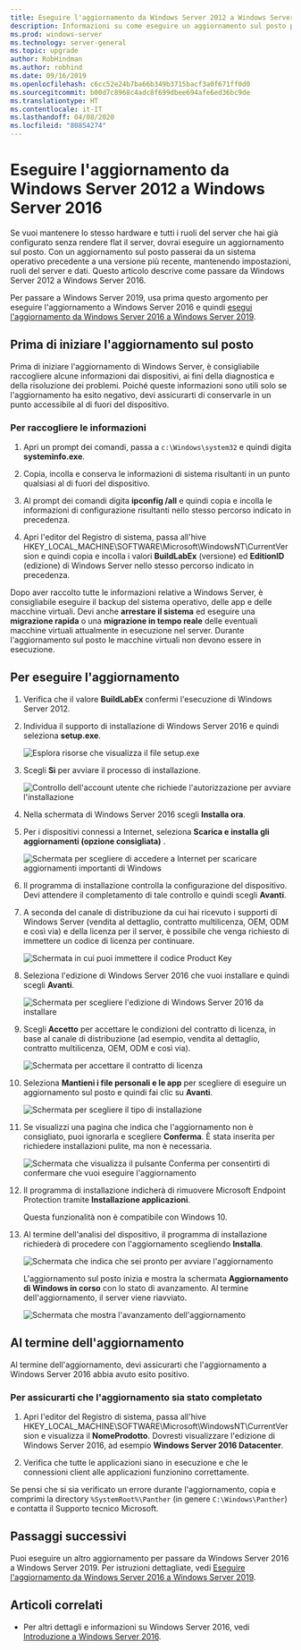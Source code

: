 ```yaml
---
title: Eseguire l'aggiornamento da Windows Server 2012 a Windows Server 2016 | Microsoft Docs
description: Informazioni su come eseguire un aggiornamento sul posto per passare da Windows Server 2012 a Windows Server 2016.
ms.prod: windows-server
ms.technology: server-general
ms.topic: upgrade
author: RobHindman
ms.author: robhind
ms.date: 09/16/2019
ms.openlocfilehash: c6cc52e24b7ba66b349b3715bacf3a0f671ff0d0
ms.sourcegitcommit: b00d7c8968c4adc8f699dbee694afe6ed36bc9de
ms.translationtype: HT
ms.contentlocale: it-IT
ms.lasthandoff: 04/08/2020
ms.locfileid: "80854274"
---
```

# <a name="upgrade-windows-server-2012-to-windows-server-2016"></a>Eseguire l'aggiornamento da Windows Server 2012 a Windows Server 2016

Se vuoi mantenere lo stesso hardware e tutti i ruoli del server che hai già configurato senza rendere flat il server, dovrai eseguire un aggiornamento sul posto. Con un aggiornamento sul posto passerai da un sistema operativo precedente a una versione più recente, mantenendo impostazioni, ruoli del server e dati. Questo articolo descrive come passare da Windows Server 2012 a Windows Server 2016.

Per passare a Windows Server 2019, usa prima questo argomento per eseguire l'aggiornamento a Windows Server 2016 e quindi [esegui l'aggiornamento da Windows Server 2016 a Windows Server 2019](upgrade-2016-to-2019.md).

## <a name="before-you-begin-your-in-place-upgrade"></a>Prima di iniziare l'aggiornamento sul posto

Prima di iniziare l'aggiornamento di Windows Server, è consigliabile raccogliere alcune informazioni dai dispositivi, ai fini della diagnostica e della risoluzione dei problemi. Poiché queste informazioni sono utili solo se l'aggiornamento ha esito negativo, devi assicurarti di conservarle in un punto accessibile al di fuori del dispositivo.

### <a name="to-collect-your-info"></a>Per raccogliere le informazioni

1. Apri un prompt dei comandi, passa a `c:\Windows\system32` e quindi digita **systeminfo.exe**.

2. Copia, incolla e conserva le informazioni di sistema risultanti in un punto qualsiasi al di fuori del dispositivo.

3. Al prompt dei comandi digita **ipconfig /all** e quindi copia e incolla le informazioni di configurazione risultanti nello stesso percorso indicato in precedenza.

4. Apri l'editor del Registro di sistema, passa all'hive HKEY_LOCAL_MACHINE\SOFTWARE\Microsoft\WindowsNT\CurrentVersion e quindi copia e incolla i valori **BuildLabEx** (versione) ed **EditionID** (edizione) di Windows Server nello stesso percorso indicato in precedenza.

Dopo aver raccolto tutte le informazioni relative a Windows Server, è consigliabile eseguire il backup del sistema operativo, delle app e delle macchine virtuali. Devi anche **arrestare il sistema** ed eseguire una **migrazione rapida** o una **migrazione in tempo reale** delle eventuali macchine virtuali attualmente in esecuzione nel server. Durante l'aggiornamento sul posto le macchine virtuali non devono essere in esecuzione.

## <a name="to-perform-the-upgrade"></a>Per eseguire l'aggiornamento

1. Verifica che il valore **BuildLabEx** confermi l'esecuzione di Windows Server 2012.

2. Individua il supporto di installazione di Windows Server 2016 e quindi seleziona **setup.exe**.

    ![Esplora risorse che visualizza il file setup.exe](media/upgrade-2012-2016/setup-2016.png)

3. Scegli **Sì** per avviare il processo di installazione.

    ![Controllo dell'account utente che richiede l'autorizzazione per avviare l'installazione](media/upgrade-2012-2016/start-setup-uac-box.png)

4. Nella schermata di Windows Server 2016 scegli **Installa ora**.

5. Per i dispositivi connessi a Internet, seleziona **Scarica e installa gli aggiornamenti (opzione consigliata)** .

    ![Schermata per scegliere di accedere a Internet per scaricare aggiornamenti importanti di Windows](media/upgrade-2012-2016/imp-updates-win-setup.png)

6. Il programma di installazione controlla la configurazione del dispositivo. Devi attendere il completamento di tale controllo e quindi scegli **Avanti**.

7. A seconda del canale di distribuzione da cui hai ricevuto i supporti di Windows Server (vendita al dettaglio, contratto multilicenza, OEM, ODM e così via) e della licenza per il server, è possibile che venga richiesto di immettere un codice di licenza per continuare.

    ![Schermata in cui puoi immettere il codice Product Key](media/upgrade-2012-2016/enter-product-key.png)

8. Seleziona l'edizione di Windows Server 2016 che vuoi installare e quindi scegli **Avanti**.

    ![Schermata per scegliere l'edizione di Windows Server 2016 da installare](media/upgrade-2012-2016/select-os-edition.png)

9. Scegli **Accetto** per accettare le condizioni del contratto di licenza, in base al canale di distribuzione (ad esempio, vendita al dettaglio, contratto multilicenza, OEM, ODM e così via).

    ![Schermata per accettare il contratto di licenza](media/upgrade-2012-2016/license-terms.png)

10. Seleziona **Mantieni i file personali e le app** per scegliere di eseguire un aggiornamento sul posto e quindi fai clic su **Avanti**.

    ![Schermata per scegliere il tipo di installazione](media/upgrade-2012-2016/choose-install-upgrade.png)

11. Se visualizzi una pagina che indica che l'aggiornamento non è consigliato, puoi ignorarla e scegliere **Conferma**. È stata inserita per richiedere installazioni pulite, ma non è necessaria.

    ![Schermata che visualizza il pulsante Conferma per consentirti di confermare che vuoi eseguire l'aggiornamento](media/upgrade-2012-2016/confirm-upgrade-process.png)

12. Il programma di installazione indicherà di rimuovere Microsoft Endpoint Protection tramite **Installazione applicazioni**.

    Questa funzionalità non è compatibile con Windows 10.

13. Al termine dell'analisi del dispositivo, il programma di installazione richiederà di procedere con l'aggiornamento scegliendo **Installa**.

    ![Schermata che indica che sei pronto per avviare l'aggiornamento](media/upgrade-2012-2016/ready-to-install.png)

    L'aggiornamento sul posto inizia e mostra la schermata **Aggiornamento di Windows in corso** con lo stato di avanzamento. Al termine dell'aggiornamento, il server viene riavviato.

    ![Schermata che mostra l'avanzamento dell'aggiornamento](media/upgrade-2012-2016/upgrading-windows-with-progress.png)

## <a name="after-your-upgrade-is-done"></a>Al termine dell'aggiornamento

Al termine dell'aggiornamento, devi assicurarti che l'aggiornamento a Windows Server 2016 abbia avuto esito positivo.

### <a name="to-make-sure-your-upgrade-was-successful"></a>Per assicurarti che l'aggiornamento sia stato completato

1. Apri l'editor del Registro di sistema, passa all'hive HKEY_LOCAL_MACHINE\SOFTWARE\Microsoft\WindowsNT\CurrentVersion e visualizza il **NomeProdotto**. Dovresti visualizzare l'edizione di Windows Server 2016, ad esempio **Windows Server 2016 Datacenter**.

2. Verifica che tutte le applicazioni siano in esecuzione e che le connessioni client alle applicazioni funzionino correttamente.

Se pensi che si sia verificato un errore durante l'aggiornamento, copia e comprimi la directory `%SystemRoot%\Panther` (in genere `C:\Windows\Panther`) e contatta il Supporto tecnico Microsoft.

## <a name="next-steps"></a>Passaggi successivi

Puoi eseguire un altro aggiornamento per passare da Windows Server 2016 a Windows Server 2019. Per istruzioni dettagliate, vedi [Eseguire l'aggiornamento da Windows Server 2016 a Windows Server 2019](upgrade-2016-to-2019.md).

## <a name="related-articles"></a>Articoli correlati

- Per altri dettagli e informazioni su Windows Server 2016, vedi [Introduzione a Windows Server 2016](https://docs.microsoft.com/windows-server/get-started/server-basics).